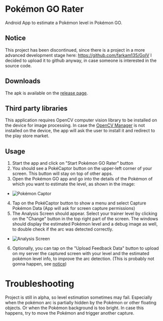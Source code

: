 # Pokémon GO Rater
Android App to estimate a Pokémon level in Pokémon GO.

## Notice
This project has been discontinued, since there is a project in a more advanced development stage here: https://github.com/farkam135/GoIV
I decided to upload it to github anyway, in case someone is interested in the source code.

## Downloads
The apk is available on the [release page](https://github.com/KowKiller/PokemonGORater/releases).

## Third party libraries
This application requires OpenCV computer vision library to be installed on the device for image processing.
In case the [OpenCV Manager](https://play.google.com/store/apps/details?id=org.opencv.engine) is not installed on the device, the app will ask the user to install it and redirect to the play store market. 

## Usage
1. Start the app and click on "Start Pokémon GO Rater" button
2. You should see a PokéCaptor button on the upper-left corner of your screen. This button will stay on top of other apps.
3. Open the Pokémon GO app and go into the details of the Pokémon of which you want to estimate the level, as shown in the image:
  * ![Pokémon Captor](http://i.imgur.com/2wHpIwhl.png)
4. Tap on the PokéCaptor button to show a menu and select Capture Pokémon Data (App will ask for screen capture permissions)
5. The Analysis Screen should appear. Select your trainer level by clicking on the "Change" button in the top right part of the screen. The windows should display the estimated Pokémon level and a debug image as well, to double check if the arc was detected correctly.
  * ![Analysis Screen](http://i.imgur.com/clK4K6Rl.png)
6. Optionally, you can tap on the "Upload Feedback Data" button to upload on my server the captured screen with your level and the estimated pokémon level info, to improve the arc detection. (This is probably not gonna happen, see [notice](#notice))

# Troubleshooting
Project is still in alpha, so level estimation sometimes may fail. Especially when the pokémon arc is partially hidden by the Pokémon or other floating objects.
Or when the Pokémon background is too bright.
In case this happens, try to move the Pokémon and trigger another capture.
